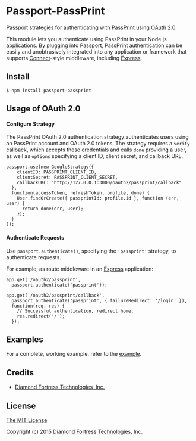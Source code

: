 # Passport-PassPrint

[Passport](http://passportjs.org/) strategies for authenticating with [PassPrint](https://www.passprint.me/)
using OAuth 2.0.

This module lets you authenticate using PassPrint in your Node.js applications.
By plugging into Passport, PassPrint authentication can be easily and
unobtrusively integrated into any application or framework that supports
[Connect](http://www.senchalabs.org/connect/)-style middleware, including
[Express](http://expressjs.com/).

## Install

    $ npm install passport-passprint

## Usage of OAuth 2.0

#### Configure Strategy

The PassPrint OAuth 2.0 authentication strategy authenticates users using an PassPrint
account and OAuth 2.0 tokens.  The strategy requires a `verify` callback, which
accepts these credentials and calls `done` providing a user, as well as
`options` specifying a client ID, client secret, and callback URL.

    passport.use(new GoogleStrategy({
        clientID: PASSPRINT_CLIENT_ID,
        clientSecret: PASSPRINT_CLIENT_SECRET,
        callbackURL: "http://127.0.0.1:3000/oauth2/passprint/callback"
      },
      function(accessToken, refreshToken, profile, done) {
        User.findOrCreate({ passprintId: profile.id }, function (err, user) {
          return done(err, user);
        });
      }
    ));

#### Authenticate Requests

Use `passport.authenticate()`, specifying the `'passprint'` strategy, to
authenticate requests.

For example, as route middleware in an [Express](http://expressjs.com/)
application:

    app.get('/oauth2/passprint',
      passport.authenticate('passprint'));

    app.get('/oauth2/passprint/callback',
      passport.authenticate('passprint', { failureRedirect: '/login' }),
      function(req, res) {
        // Successful authentication, redirect home.
        res.redirect('/');
      });

## Examples

For a complete, working example, refer to the [example](https://github.com/DFTinc/passport-passprint/example).

## Credits

  - [Diamond Fortress Technologies, Inc.](https://github.com/DFTinc/passport-passprint)

## License

[The MIT License](http://opensource.org/licenses/MIT)

Copyright (c) 2015 <a href="http://www.diamondfortress.com">Diamond Fortress Technologies, Inc.</a>
